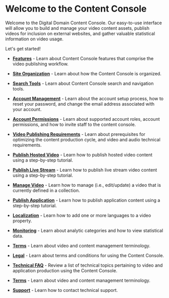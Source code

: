 # Welcome to the Content Console

Welcome to the Digital Domain Content Console. Our easy-to-use interface will allow you to build and manage your video content assets, publish videos for inclusion on external websites, and gather valuable statistical information on video usage.

Let's get started!

* [**Features**](venom\features.md) - Learn about Content Console features that comprise the video publishing workflow.

* [**Site Organization**](venom\siteorg.md) - Learn about how the Content Console is organized.

* [**Search Tools**](venom\siteorg.md) - Learn about Content Console search and navigation tools.

* [**Account Management**](venom\accountmanage.md) - Learn about the account setup process, how to reset your password, and change the email address associated with your account.

* [**Account Permissions**](venom\permissions.md) - Learn about supported account roles, account permissions, and how to invite staff to the content console.

* [**Video Publishing Requirements**](venom\videopublishrequirements.md) - Learn about prerequisites for optimizing the content production cycle, and video and audio technical requirements.

* [**Publish Hosted Video**](venom\publishhostedvideo.md) - Learn how to publish hosted video content using a step-by-step tutorial.

* [**Publish Live Stream**](venom\publishlivestream.md) - Learn how to publish live stream video content using a step-by-step tutorial.

* [**Manage Video**](venom\managevideo.md) - Learn how to manage (i.e., edit/update) a video that is currently defined in a collection.

* [**Publish Application**](venom\publishapp.md) - Learn how to publish application content using a step-by-step tutorial.

* [**Localization**](venom\localization.md) - Learn how to add one or more languages to a video property.

* [**Monitoring**](venom\monitoring.md) - Learn about analytic categories and how to view statistical data.

* [**Terms**](venom\terms.md) - Learn about video and content management terminology.

* [**Legal**](venom\legal.md) - Learn about terms and conditions for using the Content Console.

* [**Technical FAQ**](venom\techfaq.md) - Review a list of technical topics pertaining to video and application production using the Content Console.

* [**Terms**](venom\terms.md) - Learn about video and content management terminology.

* [**Support**](venom\support.md) - Learn how to contact technical support.
